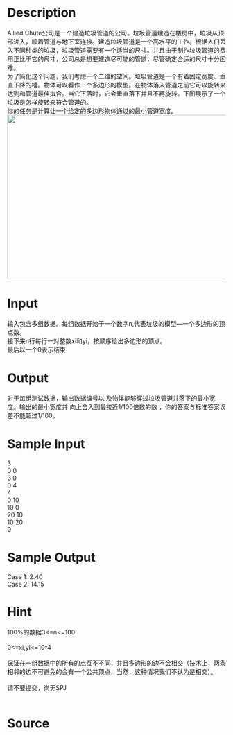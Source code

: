 
# Description

<div class="content"><div>Allied Chute公司是一个建造垃圾管道的公司。垃圾管道建造在楼房中，垃圾从顶部进入，顺着管道与地下室连接。建造垃圾管道是一个高水平的工作。根据人们丢入不同种类的垃圾，垃圾管道需要有一个适当的尺寸。并且由于制作垃圾管道的费用正比于它的尺寸，公司总是想要建造尽可能的管道，尽管确定合适的尺寸十分困难。</div>
<div>为了简化这个问题，我们考虑一个二维的空间。垃圾管道是一个有着固定宽度、垂直下降的槽。物体可以看作一个多边形的模型。在物体落入管道之前它可以旋转来达到和管道最佳拟合。当它下落时，它会垂直落下并且不再旋转。下图展示了一个垃圾是怎样旋转来符合管道的。</div>
<div>你的任务是计算让一个给定的多边形物体通过的最小管道宽度。</div>
<div><img src="source/bzoj/3966/img/aHR0cHM6Ly9seWRzeS5jb20vSnVkZ2VPbmxpbmUvdXBsb2FkLzIwMTUwNC82Ni5ibXA=.bmp" width="558" height="379" alt=""/></div>
<div></div>
<p></p></div>

# Input

<div class="content"><div>输入包含多组数据。每组数据开始于一个数字n,代表垃圾的模型—一个多边形的顶点数。</div>
<div>接下来n行每行一对整数xi和yi，按顺序给出多边形的顶点。</div>
<div>最后以一个0表示结束</div>
<div></div>
<p></p></div>

# Output

<div class="content"><div>对于每组测试数据，输出数据编号以 及物体能够穿过垃圾管道并落下的最小宽度。输出的最小宽度并 向上舍入到最接近1/100倍数的数 ，你的答案与标准答案误差不能超过1/100。</div>
<div></div>
<p></p></div>

# Sample Input

<div class="content"><span class="sampledata">3<br/>
0 0<br/>
3 0<br/>
0 4<br/>
4<br/>
0 10<br/>
10 0<br/>
20 10<br/>
10 20<br/>
0</span></div>

# Sample Output

<div class="content"><span class="sampledata">Case 1: 2.40<br/>
Case 2: 14.15</span></div>

# Hint

<div class="content"><p></p><div>100%的数据3&lt;=n&lt;=100</div><br/>
<div>0&lt;=xi,yi&lt;=10^4</div><br/>
<div>保证在一组数据中的所有的点互不不同，并且多边形的边不会相交（技术上，两条相邻的边不可避免的会有一个公共顶点，当然，这种情况我们不认为是相交）。</div><br/>
<div>请不要提交，尚无SPJ</div><br/>
<p></p><p></p></div>

# Source

<div class="content"><p><a href="problemset.php?search="></a></p></div>

